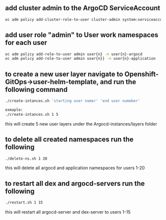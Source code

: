 ## add cluster admin to the ArgoCD ServiceAccount

```Bash
oc adm policy add-cluster-role-to-user cluster-admin system:serviceaccount:openshift-gitops:openshift-gitops-argocd-application-controller
```

## add user role "admin" to User work namespaces for each user

```Bash
oc adm policy add-role-to-user admin user{n} -n user{n}-argocd
oc adm policy add-role-to-user admin user{n}} -n user{n}-application
```

## to create a new user layer navigate to Openshift-GitOps->user-helm-template, and run the following command

```Bash
./create-intances.sh 'starting user numer' 'end user numeber'

exmaple:
./create-intances.sh 1 5
```

this will create 5 new user layers under the Argocd-instances/layers folder

## to delete all created namespaces run the following

```Bash
./delete-ns.sh 1 20
```

this will delete all argocd and application namespaces for users 1-20

## to restart all dex and argocd-servers run the following

```Bash
./restart.sh 1 15
```

this will restart all argocd-server and dex-server to users 1-15